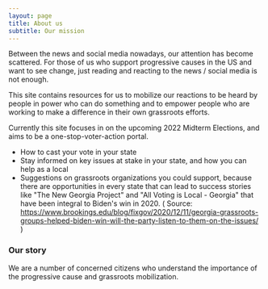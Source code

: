 ```yaml
---
layout: page
title: About us
subtitle: Our mission
---
```


Between the news and social media nowadays, our attention has become scattered. For those of us who support progressive causes in the US and want to see change, just reading and reacting to the news / social media is not enough.

This site contains resources for us to mobilize our reactions to be heard by people in power who can do something and to empower people who are working to make a difference in their own grassroots efforts.  

Currently this site focuses in on the upcoming 2022 Midterm Elections, and aims to be a one-stop-voter-action portal.
- How to cast your vote in your state 
- Stay informed on key issues at stake in your state, and how you can help as a local
- Suggestions on grassroots organizations you could support, because there are opportunities in every state that can lead to success stories like "The New Georgia Project" and "All Voting is Local - Georgia" that have been integral to Biden's win in 2020. ( Source: https://www.brookings.edu/blog/fixgov/2020/12/11/georgia-grassroots-groups-helped-biden-win-will-the-party-listen-to-them-on-the-issues/ )   

### Our story

We are a number of concerned citizens who understand the importance of the progressive cause and grassroots mobilization. 
